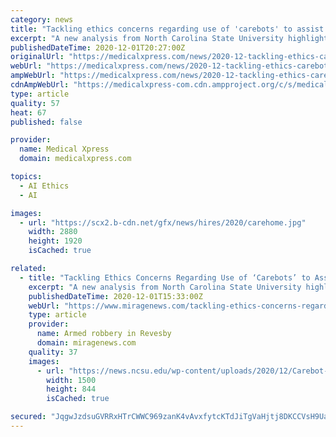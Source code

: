 ```yaml
---
category: news
title: "Tackling ethics concerns regarding use of 'carebots' to assist older adults"
excerpt: "A new analysis from North Carolina State University highlights the realistic pros and cons of apps and other technologies that use artificial intelligence (AI) to benefit older adults, including those facing dementia and cognitive decline."
publishedDateTime: 2020-12-01T20:27:00Z
originalUrl: "https://medicalxpress.com/news/2020-12-tackling-ethics-carebots-older-adults.html"
webUrl: "https://medicalxpress.com/news/2020-12-tackling-ethics-carebots-older-adults.html"
ampWebUrl: "https://medicalxpress.com/news/2020-12-tackling-ethics-carebots-older-adults.amp"
cdnAmpWebUrl: "https://medicalxpress-com.cdn.ampproject.org/c/s/medicalxpress.com/news/2020-12-tackling-ethics-carebots-older-adults.amp"
type: article
quality: 57
heat: 67
published: false

provider:
  name: Medical Xpress
  domain: medicalxpress.com

topics:
  - AI Ethics
  - AI

images:
  - url: "https://scx2.b-cdn.net/gfx/news/hires/2020/carehome.jpg"
    width: 2880
    height: 1920
    isCached: true

related:
  - title: "Tackling Ethics Concerns Regarding Use of ‘Carebots’ to Assist Older Adults"
    excerpt: "A new analysis from North Carolina State University highlights the realistic pros and cons of apps and other technologies that use"
    publishedDateTime: 2020-12-01T15:33:00Z
    webUrl: "https://www.miragenews.com/tackling-ethics-concerns-regarding-use-of-carebots-to-assist-older-adults/"
    type: article
    provider:
      name: Armed robbery in Revesby
      domain: miragenews.com
    quality: 37
    images:
      - url: "https://news.ncsu.edu/wp-content/uploads/2020/12/Carebot-HEADER-2020.jpg"
        width: 1500
        height: 844
        isCached: true

secured: "JqgwJzdsuGVRRxHTrCWWC969zanK4vAvxfytcKTdJiTgVaHjtj8DKCCVsH9UaOWTOBzr+/KlhzrpYjBSNYYlr6Hqa31H13ThepPW01tVwh5pZ/7bnDNvcpXQSBV4KfmVv8DLUnO5yP0vAeqq3hoLlj4J46J9b3ZHdK+5nrFKNN36Uf9F+2A2H8rdAvqyuYI+Oe4Yx4cWDBBIP3DDjCCe1dpwj7JbHivRMGOmcccpd/c0B3HAQ9yiPPTzeA08T5M/dBalRxPD41t6APipwrNLJ76XrLqiPM/YcyBI7R/llOw7UMxtfVFlmL/K5BiVwbKnlu4xQ1H/vzTvFtRasMuwWAr2ZBgHihvUjNMnWMlUoew=;O6LKrsBILs3DIMDtdVB72w=="
---
```


